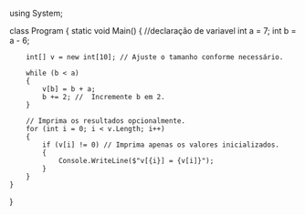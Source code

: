 using System;

class Program
{
    static void Main()
    {
    //declaração de variavel
        int a = 7;
        int b = a - 6;

        int[] v = new int[10]; // Ajuste o tamanho conforme necessário.

        while (b < a)
        {
            v[b] = b + a;
            b += 2; //  Incremente b em 2.
        }

        // Imprima os resultados opcionalmente.
        for (int i = 0; i < v.Length; i++)
        {
            if (v[i] != 0) // Imprima apenas os valores inicializados.
            {
                Console.WriteLine($"v[{i}] = {v[i]}");
            }
        }
    }
}
